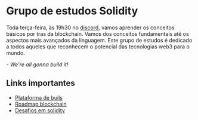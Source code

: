 # Grupo de estudos Solidity

Toda terça-feira, às 19h30 no [discord](https://discord.com/events/898706705779687435/1217452442602569839), vamos aprender os conceitos básicos por tras da blockchain.
Vamos dos conceitos fundamentais até os aspectos mais avançados da linguagem. Este grupo de estudos é dedicado a todos aqueles que reconhecem o potencial das tecnologias web3 para o mundo.

_- We're all gonna build it!_
 
## Links importantes

* [Plataforma de buils](https://build.w3d.community/courses)
* [Roadmap blockchain](https://pt.w3d.community/roadmap-blockchain)
* [Desafios em solidity](https://github.com/w3b3d3v/assignments-solidity-grupo-estudos)
